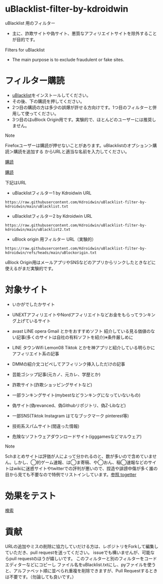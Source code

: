 # uBlacklist-filter-by-kdroidwin


uBlacklist 用のフィルター　
- 主に、詐欺サイトや偽サイト、悪質なアフィリエイトサイトを除外することが目的です。

Filters for uBlacklist　
- The main purpose is to exclude fraudulent or fake sites.

# フィルター購読

- [uBlacklist](https://iorate.github.io/ublacklist/ja/docs)をインストールしてください。
- その後、下の購読を押してください。
- 2つ目の購読の方は多少の誤爆が許せる方向けです。1つ目のフィルターと併用して使ってください。
- 3つ目のはuBlock Origin用です。実験的で、ほとんどのユーザーには推奨しません。

> [!NOTE]
>Firefoxユーザーは購読が押せないことがあります。uBlacklistのオプション＞購読＞購読を追加する からURLと適当な名前を入力してください。


[購読](https://iorate.github.io/ublacklist/subscribe?name=uBlacklist-filter-by-kdroidwin&url=https://raw.githubusercontent.com/Kdroidwin/uBlacklist-filter-by-kdroidwin/main/uBlacklist.txt)

[購読](https://iorate.github.io/ublacklist/subscribe?name=uBlacklist-filter-by-kdroidwin2&url=https%3A%2F%2Fraw.githubusercontent.com/Kdroidwin/uBlacklist-filter-by-kdroidwin/main/uBlacklist2.txt)


下記はURL
- uBlacklistフィルター1 by Kdroidwin URL
```
https://raw.githubusercontent.com/Kdroidwin/uBlacklist-filter-by-kdroidwin/main/uBlacklist.txt
```

- uBlacklistフィルター2 by Kdroidwin URL
```
https://raw.githubusercontent.com/Kdroidwin/uBlacklist-filter-by-kdroidwin/main/uBlacklist2.txt
```

- uBlock origin 用フィルター URL（実験的）
```
https://raw.githubusercontent.com/Kdroidwin/uBlacklist-filter-by-kdroidwin/refs/heads/main/uBlockorigin.txt
```
uBlock Origin用はメールアプリやSNSなどのアプリからリンクしたときなどに使えるがまだ実験的です。

# 対象サイト

- いかがでしたかサイト
- UNEXTアフィリエイトやNordアフィリエイトなどお金をもらってランキング上げているサイト
- avast LINE opera Gmail とかをおすすめソフト 紹介している見る価値のない記事(多くのサイトは自社の有料ソフトを紹介)※条件厳しめに
- LINE タウンWifi Lemon08 Tiktok とかを神アプリと紹介している明らかにアフィリエイト系の記事

- DMMの紹介文コピペしてアフィリンク挿入しただけの記事

- 芸能ゴシップ記事(元カノ、元カレ、学歴とか)

- 詐欺サイト(詐欺ショッピングサイトなど)

- 一部ランキングサイト(mybestなどランキングになっていないもの)

- 偽サイト(偽revanced、偽Githubリポジトリ、偽Z-Libなど)

- 一部SNS(Tiktok Instagram はてなブックマーク pinterest等)

- 技術系スパムサイト(間違った情報)

- 危険なソフトウェアダウンロードサイト(igggamesなどマルウェア)

> [!NOTE]
>5chまとめサイトは評価が人によって分かれるのと、数が多いので含めていません。しかし、◯的ゲーム速報、は◯ま寄稿、や◯おん、稲◯速報などのサイトはwikiに迷惑サイトやtwitterでの評判が悪いので、捏造や誹謗中傷が多く誰の目から見ても不要なので特例でリストインしています。[参照 togetter](https://togetter.com/t/%E3%82%B2%E3%83%BC%E3%83%A0%E7%B3%BB%E8%BF%B7%E6%83%91%E3%82%B5%E3%82%A4%E3%83%88)


# 効果をテスト

[検索](https://www.google.com/search?q=%E5%85%AC%E5%BC%8F+site%3Aonline+OR+site%3Acn+OR+site%3Ashop+OR+site%3Atop+OR+site%3Asite+OR+site%3Aapp+OR+site%3Acfd+OR+site%3Axyz+OR+site%3Ame+OR+site%3Ame+OR+site%3Aru+OR+site%3Auk+OR+site%3Apl+OR+site%3Aonline+OR+site%3Ashop&sca_upv=1#ip=1)


# 貢献

URLの追加やミスの削除に協力していだける方は、レポジトリをForkして編集していただき、pull requestを送ってください。
issueでも構いませんが、可能ならpull requestのほうが嬉しいです。
このフィルターと別のフィルターをコードエディターなどにコピーし
ファイル名をuBlacklist.txtにし、pyファイルを使うと、アルファベット順に並べられ重複を削除できますが、Pull Requestするときは不要です。（勿論しても良いです。）

